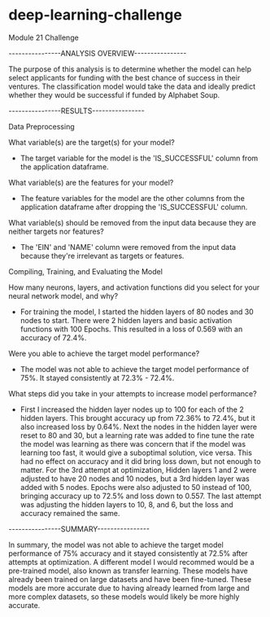 # deep-learning-challenge
Module 21 Challenge


----------------ANALYSIS OVERVIEW----------------

The purpose of this analysis is to determine whether the model can help select applicants for funding with the best chance of success in their ventures. 
The classification model would take the data and ideally predict whether they would be successful if funded by Alphabet Soup. 


----------------RESULTS----------------

Data Preprocessing

What variable(s) are the target(s) for your model?
- The target variable for the model is the 'IS_SUCCESSFUL' column from the application dataframe.

What variable(s) are the features for your model?
- The feature variables for the model are the other columns from the application dataframe after dropping the 'IS_SUCCESSFUL' column.

What variable(s) should be removed from the input data because they are neither targets nor features?
- The 'EIN' and 'NAME' column were removed from the input data because they're irrelevant as targets or features. 

Compiling, Training, and Evaluating the Model

How many neurons, layers, and activation functions did you select for your neural network model, and why?
- For training the model, I started the hidden layers of 80 nodes and 30 nodes to start. There were 2 hidden layers and basic activation functions with 100 Epochs. This resulted in a loss of 0.569 with an accuracy of 72.4%.

Were you able to achieve the target model performance?
- The model was not able to achieve the target model performance of 75%. It stayed consistently at 72.3% - 72.4%.

What steps did you take in your attempts to increase model performance?
- First I increased the hidden layer nodes up to 100 for each of the 2 hidden layers. This brought accuracy up from 72.36% to 72.4%, but it also increased loss by 0.64%. Next the nodes in the hidden layer were reset to 80 and 30, but a learning rate was added to fine tune the rate the model was learning as there was concern that if the model was learning too fast, it would give a suboptimal solution, vice versa. This had no effect on accuracy and it did bring loss down, but not enough to matter. For the 3rd attempt at optimization, Hidden layers 1 and 2 were adjusted to have 20 nodes and 10 nodes, but a 3rd hidden layer was added with 5 nodes. Epochs were also adjusted to 50 instead of 100, bringing accuracy up to 72.5% and loss down to 0.557. The last attempt was adjusting the hidden layers to 10, 8, and 6, but the loss and accuracy remained the same.

----------------SUMMARY----------------

In summary, the model was not able to achieve the target model performance of 75% accuracy and it stayed consistently at 72.5% after attempts at optimization. A different model I would recommed would be a pre-trained model, also known as transfer learning. These models have already been trained on large datasets and have been fine-tuned. These models are more accurate due to having already learned from large and more complex datasets, so these models would likely be more highly accurate.
